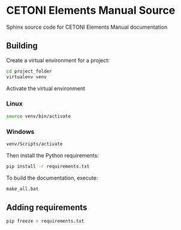 # CETONI Elements Manual Source

Sphinx source code for CETONI Elements Manual documentation

## Building

Create a virtual environment for a project:

```bash
cd project_folder
virtualenv venv
````

Activate the virtual environment

### Linux

```bash
source venv/bin/activate
```

### Windows

```bash
venv/Scripts/activate
```
Then install the Python requirements:

```bash
pip install -r requirements.txt
```

To build the documentation, execute:

```bash
make_all.bat
```

## Adding requirements

```bash
pip freeze > requirements.txt
```
